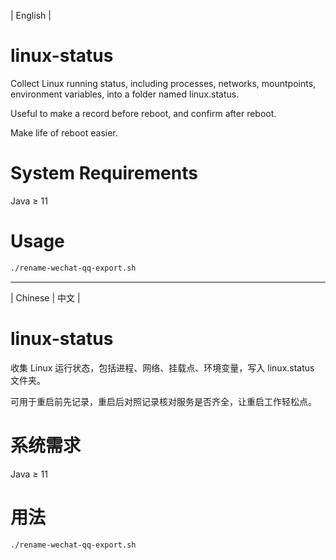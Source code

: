 | English |

# linux-status
Collect Linux running status, including processes, networks, mountpoints, environment variables, into a folder named linux.status.

Useful to make a record before reboot, and confirm after reboot.

Make life of reboot easier.

# System Requirements
Java ≥ 11

# Usage
```bash
./rename-wechat-qq-export.sh
```

- - - -

| Chinese | 中文 |

# linux-status
收集 Linux 运行状态，包括进程、网络、挂载点、环境变量，写入 linux.status 文件夹。

可用于重启前先记录，重启后对照记录核对服务是否齐全，让重启工作轻松点。

# 系统需求
Java ≥ 11

# 用法
```bash
./rename-wechat-qq-export.sh
```
